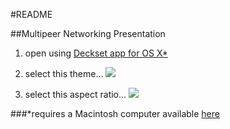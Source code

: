 #README

##Multipeer Networking Presentation

1. open using [Deckset app for OS X*](http://decksetapp.com)

2. select this theme...
![](https://bitbucket.org/cocoadelica/multipeerpresentation/src/09749b0de4d9381d658a2ccc555d5fb2321dd497/templatedetails.png)

3. select this aspect ratio...
![](https://bitbucket.org/cocoadelica/multipeerpresentation/src/09749b0de4d9381d658a2ccc555d5fb2321dd497/aspectratio.png)


###*requires a Macintosh computer available [here](http://www.apple.com/store)